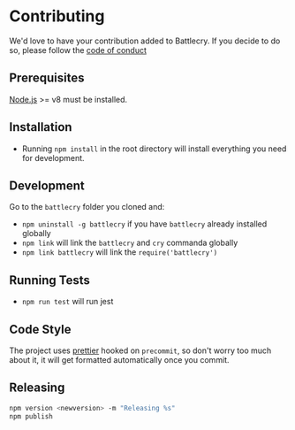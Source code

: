 # Contributing

We'd love to have your contribution added to Battlecry. If you decide to do so, please follow the
[code of conduct](CODE_OF_CONDUCT.md)

## Prerequisites

[Node.js](http://nodejs.org/) >= v8 must be installed.

## Installation

* Running `npm install` in the root directory will install everything you need for development.

## Development

Go to the `battlecry` folder you cloned and:

* `npm uninstall -g battlecry` if you have `battlecry` already installed globally
* `npm link` will link the `battlecry` and `cry` commanda globally
* `npm link battlecry` will link the `require('battlecry')`

## Running Tests

* `npm run test` will run jest

## Code Style

The project uses [prettier](https://github.com/prettier/prettier) hooked on `precommit`, so don't worry too much about it,
it will get formatted automatically once you commit.

## Releasing

```sh
npm version <newversion> -m "Releasing %s"
npm publish
```
